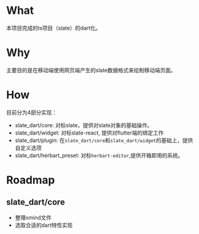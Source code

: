 # What
本项目完成的ts项目（slate）的dart化。

# Why
主要目的是在移动端使用网页端产生的slate数据格式来绘制移动端页面。

# How
目前分为4部分实现：
  - slate_dart/core: 对标slate，提供对slate对象的基础操作。
  - slate_dart/widget: 对标slate-react, 提供对flutter端的绑定工作
  - slate_dart/plugin: 在`slate_dart/core`和`slate_dart/widget`的基础上，提供自定义选项
  - slate_dart/herbart_preset: 对标`herbart-editor`,提供开箱即用的系统。

# Roadmap

## slate_dart/core
  - 整理xmind文件
  - 选取合适的dart特性实现